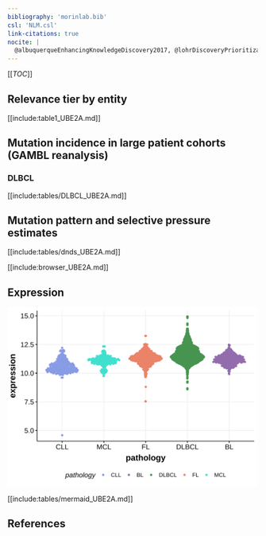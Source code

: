 ```yaml
---
bibliography: 'morinlab.bib'
csl: 'NLM.csl'
link-citations: true
nocite: |
  @albuquerqueEnhancingKnowledgeDiscovery2017, @lohrDiscoveryPrioritizationSomatic2012, @reddyGeneticFunctionalDrivers2017, @reichelFlowSortingExome2015, 
---
```

[[_TOC_]]


## Relevance tier by entity

[[include:table1_UBE2A.md]]

## Mutation incidence in large patient cohorts (GAMBL reanalysis)

### DLBCL
[[include:tables/DLBCL_UBE2A.md]]

## Mutation pattern and selective pressure estimates

[[include:tables/dnds_UBE2A.md]]

[[include:browser_UBE2A.md]]

## Expression
![](images/gene_expression/UBE2A_by_pathology.svg)
<!-- ORIGIN: reichelFlowSortingExome2015a -->
<!-- DLBCL: reddyGeneticFunctionalDrivers2017 -->
<!-- PMBL: reichelFlowSortingExome2015a -->

[[include:tables/mermaid_UBE2A.md]]

## References
 
